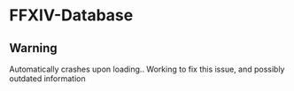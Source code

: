 # FFXIV-Database

## Warning
Automatically crashes upon loading.. Working to fix this issue, and possibly outdated information
